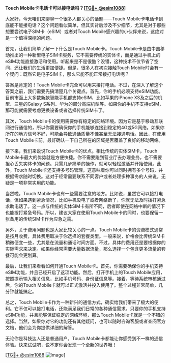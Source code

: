 **Touch Mobile卡电话卡可以接电话吗？[[TG💪+ @esim1088](https://t.me/s/esim1088)]**

大家好，今天咱们来聊聊一个很多人都关心的话题——Touch Mobile卡电话卡到底能不能接电话？这个问题看似简单，但其实背后涉及不少细节，尤其是对于那些想要尝试电子SIM卡（eSIM）或者对Touch Mobile感兴趣的小伙伴来说，这绝对是一个值得深挖的问题。

首先，让我们简单了解一下什么是Touch Mobile卡。Touch Mobile卡是由中国移动推出的一种新型电子SIM卡服务，它不需要传统的实体卡，而是通过手机上的eSIM功能直接激活和使用。听起来是不是很酷？没错，这种技术不仅节省了空间，还让我们的生活更加便捷。但是，很多人在初次接触Touch Mobile时会有一个疑问：既然它是电子SIM卡，那么它能不能正常接打电话呢？

答案是肯定的！Touch Mobile卡完全可以用来接打电话。不过，在深入了解这个答案之前，我们需要先搞清楚几个关键点。首先，你的手机必须支持eSIM功能。目前市面上大多数新款智能手机都支持eSIM，比如苹果的iPhone XS及之后的机型、三星的Galaxy S系列、华为的部分高端机型等。如果你的手机不支持eSIM，那可能就需要考虑更换设备或者选择传统SIM卡了。

其次，Touch Mobile卡的使用需要你有稳定的网络环境。因为它是基于移动互联网进行通信的，所以你需要确保你的手机能够连接到稳定的4G或5G网络。如果你所在的地方信号不好，可能会导致通话质量不佳甚至无法接通电话。因此，在使用Touch Mobile卡前，最好确认一下自己所在的区域是否覆盖了良好的移动网络。

接下来，我们来说说Touch Mobile卡的优点。相比传统的实体SIM卡，Touch Mobile卡最大的优势就是方便快捷。你不需要跑到营业厅去办理业务，也不需要担心丢失实体卡的问题。只需几步简单的操作，就可以轻松激活并开始使用。此外，Touch Mobile卡还支持多号码管理，这意味着你可以同时拥有多个号码，并根据需求随时切换。这对于经常需要联系不同客户或者处理多种事务的人来说，无疑是一项非常实用的功能。

当然啦，Touch Mobile卡也有一些需要注意的地方。比如说，虽然它可以接打电话，但如果遇到紧急情况，比如手机没电了或者网络断了，你就无法及时拨打紧急求助电话了。这一点与传统的实体SIM卡有所不同，后者即使在网络中断的情况下也能拨打紧急号码。所以，建议大家在使用Touch Mobile卡的同时，也要保留一张备用的传统SIM卡作为应急之需。

另外，关于费用问题也是大家比较关心的一点。Touch Mobile卡的资费模式通常是按月收费，具体费用取决于你选择的套餐类型。一般来说，价格会比传统SIM卡稍微便宜一些，尤其是在流量和通话时间方面。不过，具体的费用还是要根据你的实际需求来决定。如果你经常需要大量数据流量，那么选择一个包含更多流量的套餐可能会更划算。

最后，让我们来看看如何开通Touch Mobile卡。首先，你需要确保你的手机支持eSIM功能，并且已经开启了这项功能。然后，打开手机上的Touch Mobile应用，按照提示输入相关信息，比如手机号码、身份证信息等。接着，等待系统审核通过后，你的Touch Mobile卡就可以正式激活并投入使用了。整个过程非常简单，几分钟就能搞定。

总之，Touch Mobile卡作为一种新兴的通信方式，确实给我们带来了极大的便利。它不仅可以接打电话，还能满足我们日常的各种通信需求。只要你的手机支持eSIM功能，并且能够保证稳定的网络环境，那么Touch Mobile卡就是一个不错的选择。当然，如果你对它的功能还有其他疑问，也可以随时咨询客服或者查阅官方文档，他们会为你提供详细的解答。

无论你是科技达人还是普通用户，Touch Mobile卡都能让你感受到不一样的通信体验。快来试试吧，说不定你会发现一个全新的世界哦！

[[TG💪+ @esim1088](https://t.me/s/esim1088) ![Image](https://i.postimg.cc/4NQfJmqS/Snipaste-2025-05-13-00-14-12.png)]